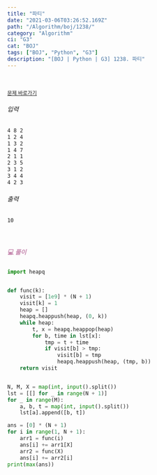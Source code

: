 ```yaml
---
title: "파티"
date: "2021-03-06T03:26:52.169Z"
path: "/Algorithm/boj/1238/"
category: "Algorithm"
ci: "G3"
cat: "BOJ"
tags: ["BOJ", "Python", "G3"]
description: "[BOJ | Python | G3] 1238. 파티"
---
```


<br />

<a href="https://www.acmicpc.net/problem/1238"><small>문제 바로가기</small></a>

###### 입력

```sh
4 8 2
1 2 4
1 3 2
1 4 7
2 1 1
2 3 5
3 1 2
3 4 4
4 2 3
```

###### 출력

```sh
10
```

<br />

##### <h5 style="color:#C587AE;">💻 풀이</h5>

```python
import heapq


def func(k):
    visit = [1e9] * (N + 1)
    visit[k] = 1
    heap = []
    heapq.heappush(heap, (0, k))
    while heap:
        t, x = heapq.heappop(heap)
        for b, time in lst[x]:
            tmp = t + time
            if visit[b] > tmp:
                visit[b] = tmp
                heapq.heappush(heap, (tmp, b))
    return visit


N, M, X = map(int, input().split())
lst = [[] for _ in range(N + 1)]
for _ in range(M):
    a, b, t = map(int, input().split())
    lst[a].append([b, t])

ans = [0] * (N + 1)
for i in range(1, N + 1):
    arr1 = func(i)
    ans[i] += arr1[X]
    arr2 = func(X)
    ans[i] += arr2[i]
print(max(ans))
```



